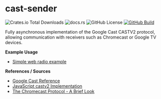 # cast-sender
![Crates.io Total Downloads](https://img.shields.io/crates/d/cast-sender)
![docs.rs](https://img.shields.io/docsrs/cast-sender)
![GitHub License](https://img.shields.io/github/license/haecker-felix/cast-sender)
[![GitHub Build]( https://img.shields.io/github/actions/workflow/status/haecker-felix/cast-sender/build.yml)](https://github.com/haecker-felix/cast-sender/actions)

Fully asynchronous implementation of the Google Cast CASTV2 protocol, allowing communication with receivers such as Chromecast or Google TV devices.

**Example Usage**
- [Simple web radio example](./examples/web_radio.rs)

**References / Sources**
- [Google Cast Reference](https://developers.google.com/cast/docs/reference/web_receiver/cast.framework.messages)
- [JavaScript castv2 Implementation](https://github.com/thibauts/node-castv2)
- [The Chromecast Protocol - A Brief Look](https://hackernoon.com/the-chromecast-protocol-a-brief-look)